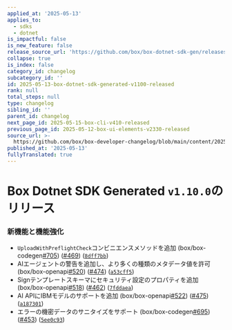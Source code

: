 ```yaml
---
applied_at: '2025-05-13'
applies_to:
  - sdks
  - dotnet
is_impactful: false
is_new_feature: false
release_source_url: 'https://github.com/box/box-dotnet-sdk-gen/releases/tag/v1.10.0'
collapse: true
is_index: false
category_id: changelog
subcategory_id: ''
id: 2025-05-13-box-dotnet-sdk-generated-v1100-released
rank: null
total_steps: null
type: changelog
sibling_id: ''
parent_id: changelog
next_page_id: 2025-05-15-box-cli-v410-released
previous_page_id: 2025-05-12-box-ui-elements-v2330-released
source_url: >-
  https://github.com/box/box-developer-changelog/blob/main/content/2025/05-13-box-dotnet-sdk-generated-v1100-released.md
published_at: '2025-05-13'
fullyTranslated: true
---
```

# Box Dotnet SDK Generated `v1.10.0`のリリース

### 新機能と機能強化

* `UploadWithPreflightCheck`コンビニエンスメソッドを追加 (box/box-codegen[#705][1]) ([#469][2]) ([`8dff7bb`][3])
* AIエージェントの警告を追加し、より多くの種類のメタデータ値を許可 (box/box-openapi[#520][4]) ([#474][5]) ([`a53cff5`][6])
* Signテンプレートスキーマにセキュリティ設定のプロパティを追加 (box/box-openapi[#518][7]) ([#462][8]) ([`7fddaea`][9])
* AI APIにIBMモデルのサポートを追加 (box/box-openapi[#522][10]) ([#475][11]) ([`a187301`][12])
* エラーの機密データのサニタイズをサポート (box/box-codegen[#695][13]) ([#453][14]) ([`5ee0c93`][15])

[1]: https://github.com/box/box-dotnet-sdk-gen/issues/705

[2]: https://github.com/box/box-dotnet-sdk-gen/issues/469

[3]: https://github.com/box/box-dotnet-sdk-gen/commit/8dff7bb859cd034d4e43b81c7c11b9a3fdb396e8

[4]: https://github.com/box/box-dotnet-sdk-gen/issues/520

[5]: https://github.com/box/box-dotnet-sdk-gen/issues/474

[6]: https://github.com/box/box-dotnet-sdk-gen/commit/a53cff54395db91bad179d3c5bbae9800c1b79dd

[7]: https://github.com/box/box-dotnet-sdk-gen/issues/518

[8]: https://github.com/box/box-dotnet-sdk-gen/issues/462

[9]: https://github.com/box/box-dotnet-sdk-gen/commit/7fddaeab425a859dc1aa5dc3420891047d27efdf

[10]: https://github.com/box/box-dotnet-sdk-gen/issues/522

[11]: https://github.com/box/box-dotnet-sdk-gen/issues/475

[12]: https://github.com/box/box-dotnet-sdk-gen/commit/a187301543d6741c77799b66fde0f12d4fca710d

[13]: https://github.com/box/box-dotnet-sdk-gen/issues/695

[14]: https://github.com/box/box-dotnet-sdk-gen/issues/453

[15]: https://github.com/box/box-dotnet-sdk-gen/commit/5ee0c932254a0cd1cc7bc814c29fe5f9e2151462
